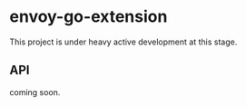 # envoy-go-extension

This project is under heavy active development at this stage.

## API

coming soon.

